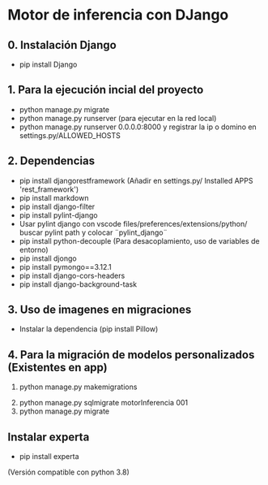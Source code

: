 # Motor de inferencia con DJango

## 0. Instalación Django

- pip install Django

## 1. Para la ejecución incial del proyecto

- python manage.py migrate
- python manage.py runserver
  (para ejecutar en la red local)
- python manage.py runserver 0.0.0.0:8000 y registrar la ip o domino en settings.py/ALLOWED_HOSTS

## 2. Dependencias

- pip install djangorestframework (Añadir en settings.py/ Installed APPS 'rest_framework')
- pip install markdown
- pip install django-filter
- pip install pylint-django
- Usar pylint django con vscode files/preferences/extensions/python/ buscar pylint path y colocar ¨pylint_django¨
- pip install python-decouple (Para desacoplamiento, uso de variables de entorno)
- pip install djongo
- pip install pymongo==3.12.1
- pip install django-cors-headers
- pip install django-background-task

## 3. Uso de imagenes en migraciones

- Instalar la dependencia (pip install Pillow)

## 4. Para la migración de modelos personalizados (Existentes en app)

1. python manage.py makemigrations
<!-- Obteniendo un id de la migración Ejem. 001 -->
2. python manage.py sqlmigrate motorInferencia 001
3. python manage.py migrate

## Instalar experta

- pip install experta

(Versión compatible con python 3.8)
